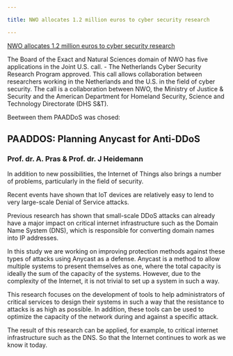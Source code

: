 ```yaml
---

title: NWO allocates 1.2 million euros to cyber security research

---
```



[NWO allocates 1.2 million euros to cyber security research](https://www.nwo.nl/actueel/nieuws/2018/11/nwo-kent-12-miljoen-euro-toe-aan-cybersecurity-onderzoek.html)

The Board of the Exact and Natural Sciences domain of NWO has five applications in the Joint U.S. call. - The Netherlands Cyber Security Research Program approved. This call allows collaboration between researchers working in the Netherlands and the U.S. in the field of cyber security. The call is a collaboration between NWO, the Ministry of Justice & Security and the American Department for Homeland Security, Science and Technology Directorate (DHS S&T).

Beetween them PAADDoS was chosed:

## PAADDOS: Planning Anycast for Anti-DDoS

### Prof. dr. A. Pras & Prof. dr. J Heidemann

In addition to new possibilities, the Internet of Things also brings a number of problems, particularly in the field of security. 

Recent events have shown that IoT devices are relatively easy to lend to very large-scale Denial of Service attacks. 

Previous research has shown that small-scale DDoS attacks can already have a major impact on critical internet infrastructure such as the Domain Name System (DNS), which is responsible for converting domain names into IP addresses. 

In this study we are working on improving protection methods against these types of attacks using Anycast as a defense. Anycast is a method to allow multiple systems to present themselves as one, where the total capacity is ideally the sum of the capacity of the systems. However, due to the complexity of the Internet, it is not trivial to set up a system in such a way. 

This research focuses on the development of tools to help administrators of critical services to design their systems in such a way that the resistance to attacks is as high as possible. In addition, these tools can be used to optimize the capacity of the network during and against a specific attack. 

The result of this research can be applied, for example, to critical internet infrastructure such as the DNS. So that the Internet continues to work as we know it today.
